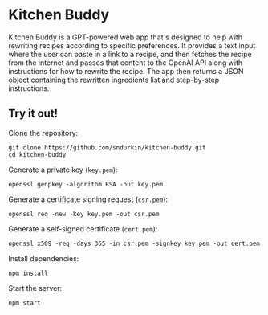 # Kitchen Buddy

Kitchen Buddy is a GPT-powered web app that's designed to help with rewriting recipes according to specific preferences. It provides a text input where the user can paste in a link to a recipe, and then fetches the recipe from the internet and passes that content to the OpenAI API along with instructions for how to rewrite the recipe. The app then returns a JSON object containing the rewritten ingredients list and step-by-step instructions.

## Try it out!

Clone the repository:

```
git clone https://github.com/sndurkin/kitchen-buddy.git
cd kitchen-buddy
```

Generate a private key (`key.pem`):

```
openssl genpkey -algorithm RSA -out key.pem
```

Generate a certificate signing request (`csr.pem`):

```
openssl req -new -key key.pem -out csr.pem
```

Generate a self-signed certificate (`cert.pem`):

```
openssl x509 -req -days 365 -in csr.pem -signkey key.pem -out cert.pem
```

Install dependencies:

```
npm install
```

Start the server:

```
npm start
```
